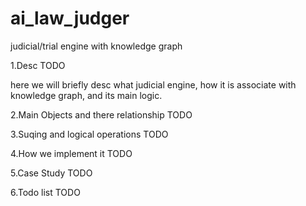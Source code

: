 # ai_law_judger

judicial/trial engine with knowledge graph

1.Desc
TODO

here we will briefly desc what judicial engine, how it is associate with knowledge graph, and its main logic.

2.Main Objects and there relationship
TODO

3.Suqing and logical operations
TODO

4.How we implement it
TODO

5.Case Study
TODO

6.Todo list
TODO

